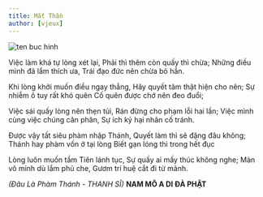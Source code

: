 ```yaml
---
title: Mắt Thần 
author: [vjeux]
---
```


![ten buc hinh](https://scontent.fhan3-1.fna.fbcdn.net/v/t1.0-9/23376610_1848754115410705_2007109700157384833_n.jpg?oh=93fa668234a47cb8218fbd68df38cc69&oe=5AAD886D "ten buc hinh")

Việc làm khá tự lòng xét lại,
Phải thì thêm còn quấy thì chừa;
Những điều mình đã lắm thích ưa,
Trái đạo đức nên chừa bỏ hẳn.

Khi lòng khởi muốn điều ngay thẳng,
Hãy quyết tâm thật hiện cho nên;
Sự nhiễm ô tuy rất khó quên
Cố quên được chớ nên đeo đuổi;

Việc sái quấy lòng nên thẹn tủi,
Rán đừng cho phạm lỗi hai lần;
Việc mình cùng việc chúng cân phân,
Sự ích kỷ hại nhân cố tránh.

Được vậy tất siêu phàm nhập Thánh,
Quyết làm thì sẽ đặng đâu không;
Thánh hay phàm vốn ở tại lòng
Biết gạn lóng thì trong hết đục

Lòng luôn muốn tầm Tiên lánh tục,
Sự quấy ai mấy thúc không nghe;
Màn vô minh dù lắm phủ che,
Gươm trí huệ cắt đi từ mảnh.

*(Đâu Là Phàm Thánh - THANH SĨ)*
**NAM MÔ A DI ĐÀ PHẬT**